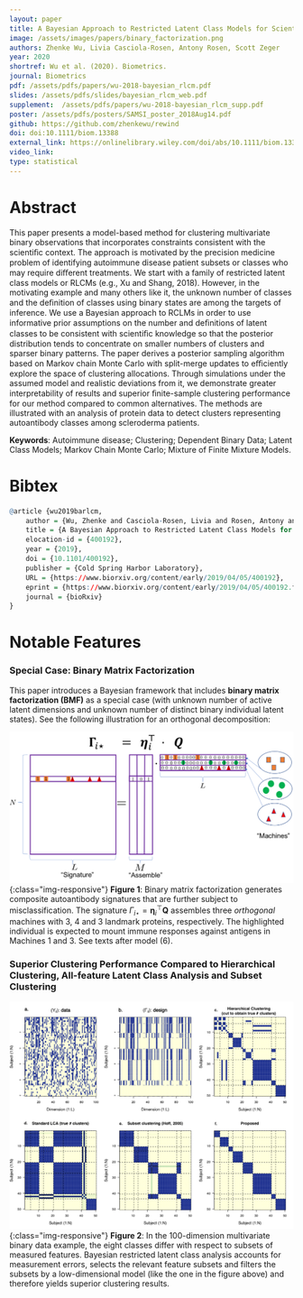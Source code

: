 ```yaml
---
layout: paper
title: A Bayesian Approach to Restricted Latent Class Models for Scientifically-Structured Clustering of Multivariate Binary Outcomes
image: /assets/images/papers/binary_factorization.png
authors: Zhenke Wu, Livia Casciola-Rosen, Antony Rosen, Scott Zeger
year: 2020
shortref: Wu et al. (2020). Biometrics.
journal: Biometrics
pdf: /assets/pdfs/papers/wu-2018-bayesian_rlcm.pdf
slides: /assets/pdfs/slides/bayesian_rlcm_web.pdf
supplement:  /assets/pdfs/papers/wu-2018-bayesian_rlcm_supp.pdf
poster: /assets/pdfs/posters/SAMSI_poster_2018Aug14.pdf
github: https://github.com/zhenkewu/rewind
doi: doi:10.1111/biom.13388
external_link: https://onlinelibrary.wiley.com/doi/abs/10.1111/biom.13388
video_link: 
type: statistical
---
```


<!-- <details><summary>BIBTEX</summary>
<p>

</p>
</details>
 -->

# Abstract

This paper presents a model-based method for clustering multivariate binary observations that incorporates constraints consistent with the scientiﬁc context. The approach is motivated by the precision medicine problem of identifying autoimmune disease patient subsets or classes who may require diﬀerent treatments. We start with a family of restricted latent class models or RLCMs (e.g., Xu and Shang, 2018). However, in the motivating example and many others like it, the unknown number of classes and the deﬁnition of classes using binary states are among the targets of inference. We use a Bayesian approach to RCLMs in order to use informative prior assumptions on the number and deﬁnitions of latent classes to be consistent with scientiﬁc knowledge so that the posterior distribution tends to concentrate on smaller numbers of clusters and sparser binary patterns. The paper derives a posterior sampling algorithm based on Markov chain Monte Carlo with split-merge updates to eﬃciently explore the space of clustering allocations. Through simulations under the assumed model and realistic deviations from it, we demonstrate greater interpretability of results and superior ﬁnite-sample clustering performance for our method compared to common alternatives. The methods are illustrated with an analysis of protein data to detect clusters representing autoantibody classes among scleroderma patients.


**Keywords**: Autoimmune disease; Clustering; Dependent Binary Data; Latent Class Models; Markov Chain Monte Carlo; Mixture of Finite Mixture Models.

# Bibtex

```r
@article {wu2019barlcm,
	author = {Wu, Zhenke and Casciola-Rosen, Livia and Rosen, Antony and Zeger, Scott L.},
	title = {A Bayesian Approach to Restricted Latent Class Models for Scientifically-Structured Clustering of Multivariate Binary Outcomes},
	elocation-id = {400192},
	year = {2019},
	doi = {10.1101/400192},
	publisher = {Cold Spring Harbor Laboratory},
	URL = {https://www.biorxiv.org/content/early/2019/04/05/400192},
	eprint = {https://www.biorxiv.org/content/early/2019/04/05/400192.full.pdf},
	journal = {bioRxiv}
}
```

# Notable Features

### Special Case: Binary Matrix Factorization

This paper introduces a Bayesian framework that includes **binary matrix factorization (BMF)** as a special case (with unknown number of active latent dimensions and unknown number of distinct binary individual latent states). See the following illustration for an orthogonal decomposition:

![alt text](/assets/images/papers/binary_factorization.png){:class="img-responsive"}
**Figure 1**: Binary matrix factorization generates composite autoantibody signatures that are further subject to misclassification. The signature $\Gamma_{i\star}= \mathbf{\eta}_i^\top\mathbf{Q}$ assembles three *orthogonal* machines with 3, 4 and 3 landmark proteins, respectively. The highlighted individual is expected to mount immune responses against antigens in Machines 1 and 3. See texts after model (6).


### Superior Clustering Performance Compared to Hierarchical Clustering, All-feature Latent Class Analysis and Subset Clustering
![alt text](/assets/images/papers/bmf_motivating_example.jpg){:class="img-responsive"}
**Figure 2**: In the 100-dimension multivariate binary data example, the eight classes differ with respect to subsets of measured features. Bayesian restricted latent class analysis accounts for measurement errors, selects the relevant feature subsets and filters the subsets by a low-dimensional model (like the one in the figure above) and therefore yields superior clustering results. 



